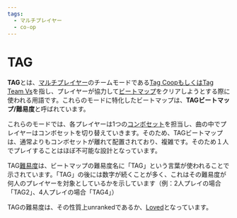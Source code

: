 ```yaml
---
tags:
  - マルチプレイヤー
  - co-op
---
```


# TAG

**TAG**とは、[マルチプレイヤー](/wiki/Multi)のチームモードである[Tag CoopもしくはTag Team Vs](/wiki/Multi#tag-coop-/-tag-team-vs)を指し、プレイヤーが協力して[ビートマップ](/wiki/Beatmap)をクリアしようとする際に使われる用語です。これらのモードに特化したビートマップは、**TAGビートマップ/難易度**と呼ばれています。

これらのモードでは、各プレイヤーは1つの[コンボセット](/wiki/Beatmapping/Combo)を担当し、曲の中でプレイヤーはコンボセットを切り替えていきます。そのため、TAGビートマップは、通常よりもコンボセットが離れて配置されており、複雑です。そのため１人でプレイすることはほぼ不可能な設計となっています。

TAG[難易度](/wiki/Beatmap/Difficulty)は、ビートマップの難易度名に「TAG」という言葉が使われることで示されています。「TAG」の後には数字が続くことが多く、これはその難易度が何人のプレイヤーを対象としているかを示しています（例：2人プレイの場合「TAG2」、4人プレイの場合「TAG4」）

TAGの難易度は、その性質上unrankedであるか、[Loved](/wiki/Beatmap/Category#loved)となっています。

